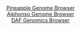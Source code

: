 <div id="Pineapple_Genome_Browser" align="center">
  <a href="https://igv.org/app/?sessionURL=blob:zZNRa9swFIX_iyBlA8eW7NipDWU4adKlWde1IUlpKUa2ZVutLTmS7KQO.e_TysZeVmgeNgZ6kC6S7jlHn_agJUJSzkAAbBO5JkLAALLg2wWu6pJ8xRWRIMhwKYkBBMmIICwhINiDDEuFl7df9MlCqVoGlkVV3a8wy7kpHRNXuOMMb6WZ8Moa87LEMRdYcSGtkcAtt2je9rckxnVt6t6O6VopVtjCZV1wJrlVE5ZHW31f9KsU5YTxikRVUyr6KiDSerTG1Mzwp3C9CJOESDknL7P0LJzPwpUzWd5feOP75fXn9dJbnyxozrBqBDlbj7ajomePBqt6c.fcjW7GsEAzEo7UZXjVc85PJruaCiLP0BD5ELkuGupoKEvJ7n9yrQc90vnd85PXDXr2VLQxexIcL4vGn.XIGy5m_I_OT8HBACVPGs0CSAoxDBA0HOgZru31f0zRqQGhr_MRnILg4dEASuDkWW9_2AP1UmtigCSb5hUeA3CREgGCvg.hbuHb7mA4gL6PDsYeNKL8e.FOl7f.ENqhbXtRRkulcU4jyWppYsbMNsnMvDsyzQJeNLtUuN9I0.HsnBe.sjfd0.mVH76RpQF069cH1Ebfo.ifcPceIaaKj4Ut6cZT_cu867hdqZuOOglRWZhq.lbz28nkzYiOiyfjosJK79cVvfxJXIsFxUzpQksljWlJ1ctaJ8m3IEC2o8EFCS.5JhGIPP4ADWggF378DahzeDx8Bw--">Pineapple Genome Browser</a>
</div>
<div id="Alphonso_Genome_Browser" align="center">
  <a href="https://igv.org/app/?sessionURL=blob:zZJta9swFIX_iyBlA8eW7dqJDWG4aZq0yZYlIQ1NKUa2ZVutLbmSYueF_PepYWNfOmg.bAyEkC6S7jlHzwHUmAvCKPCBpZuObppAAyJnzQKVVYG_oRIL4KeoEFgDHKeYYxpj4B9AioREy_lE3cylrIRvGERW7RLRjOnC1lGJ9oyiRugxK40.KwoUMY4k48K44qhmBsnqdoMjVFW66m3rjpEgiQxUVDmjghkVplnYqPfCX6Uww5SVOCw3hSQnAaHSozQmeoq.BKtFEMdYiDHe3Sa9YHwb3NuD5Xro9tfL6Wi1dFcXC5JRJDcc91a7wXOa0_2gyYd35q5l3USOmtjEW0ccNS37.mKwrQjHomd2TA86XdftqHAITfD2f_KtBjnTO30dNfS6ZV3B0eruOahH5KGm1TafjZKv7F3nXXDUQMHijaIBxDnv.CbUbOhqjuW235ZmV4PQU_lwRoD_.KQByVH8oo4_HoDcVYoZIPDr5oSPBhhPMAd.24NQtfAs57JzCT3PPGoHsOHF3wv3Zjn3OtAKLMsNU1JIBXQSCloJHVGq13GqZ_sz05zOdmibDPfZpL8ej.ez7_Z8WNcDOQte_pClBlTr0wcqox9R9E.4.4gQXUZnw6Y4G2dD84Hb1_fFMLMteuN1U3cwXXizdwN6w.i8cFLGSyTVeVVR25.81YgTRKUq1ESQiBRE7lYqR9YA37RshS2IWcEUh4Bn0SeoQc104OffeNrHp.MP">Alphonso Genome Browser</a>
</div>


<div id="DAF_Genomics_Browser" align="center">
  <a href="https://ink-blot.github.io/?sessionURL=blob:tZF9a9swEMa_y0H7l.1Ysp3EhjBM26yl20oSvEBKCVf7HJvYliPJTbKQ7z7hdQw2yhh0IAmJe3ke3e8ELyRVKRqIgDsscBgDC1Qh9gus24q.YE0KohwrRRZIyklSkxJEJ8hRaUzmn0xloXWrosEgw9zeUCPqMlWO8hxsbSU6XZBJtbmDNX4TDe6Vk4raJGscYNUWolFigGlKStnuoKVms96jOX7G1n1LWtddpctedW1MGGOZk6NxWzYZHf5i5D8om1V.iJeLuK._p.NdNonv7.Kv3k2y.ji8WiUPt8tkuLxclJsGdSdpspmaWRxkpfiolVN2YP5svt3t9vn1.MK7vrw5tKUkNWEjFrosCPgQzhZUIu0MAkgLySLmWyM.trjv269XLxiaGUhRQvT4ZIGWmG5N.uMJ9LE1oEDRruuZWSBkRhIiO3RdIxHywB_5bhiys3WCTlbvTHKazMORy2POh84z1kY_L6t.fEboz.B7Yfyts9n_iunYrR6eL_h0yXRyNYvDMBl_Prr8drZVifsGKAve_FguZI3ahH48X7FgZfRqavQvLt756fwd">DAF Genomics Browser</a>
</div>
